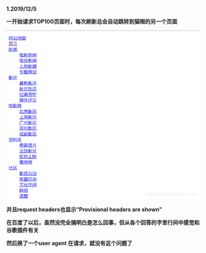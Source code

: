 **1.2019/12/5**

**一开始请求TOP100页面时，每次刷新总会自动跳转到猫眼的另一个页面**

![Image](https://github.com/suvieu/PYTHON-PROGRAM/blob/master/SCRAPING/MTIME/PIC/1.png)

**并且request headers也显示“Provisional headers are shown”**

**在百度了以后，虽然没完全搞明白是怎么回事，但从各个回答的字里行间中感觉和谷歌插件有关**

**然后换了一个user agent 在请求，就没有这个问题了**
